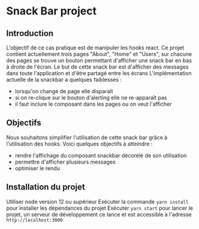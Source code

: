 # Snack Bar project

## Introduction

L'objectif de ce cas pratique est de manipuler les hooks react.
Ce projet contient actuellement trois pages "About", "Home" et "Users", sur chacune des pages se trouve un bouton permettant d'afficher une snack bar en bas à droite de l'écran.
Le but de cette snack bar est d'afficher des messages dans toute l'application et d'être partagé entre les écrans
L'implémentation actuelle de la snackbar a quelques faiblesses :

- lorsqu'on change de page elle disparaît
- si on re-clique sur le bouton d'alerting elle ne re-apparaît pas
- il faut inclure le composant dans les pages ou on veut l'afficher

## Objectifs

Nous souhaitons simplifier l'utilisation de cette snack bar grâce à l'utilisation des hooks.
Voici quelques objectifs à atteindre :

- rendre l'affichage du composant snackbar décorélé de son utilisation
- permettre d'afficher plusieurs messages
- optimiser le rendu

## Installation du projet

Utiliser node version 12 ou supérieur
Exécuter la commande `yarn install` pour installer les dépendances du projet
Exécuter `yarn start` pour lancer le projet, un serveur de développement ce lance et est accessible à l'adresse `http://localhost:3000`
